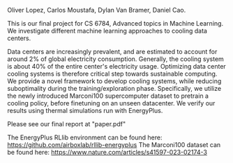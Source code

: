 Oliver Lopez, Carlos Moustafa, Dylan Van Bramer, Daniel Cao.

This is our final project for CS 6784, Advanced topics in Machine Learning. We investigate different machine learning approaches to cooling data centers. 

Data centers are increasingly prevalent, and are estimated to account for around 2% of global electricity consumption. Generally, the cooling system is about 40% of the entire center's electricity usage.
Optimizing data center cooling systems is therefore critical step towards sustainable computing. We provide a novel framework to develop cooling systems, while reducing suboptimality during the training/exploration phase. 
Specifically, we utilize the newly introduced Marconi100 supercomputer dataset to pretrain a cooling policy, before finetuning on an unseen datacenter. We verify our results using thermal simulations run with EnergyPlus.

Please see our final report at "paper.pdf"


The EnergyPlus RLlib environment can be found here: https://github.com/airboxlab/rllib-energyplus
The Marconi100 dataset can be found here: https://www.nature.com/articles/s41597-023-02174-3

